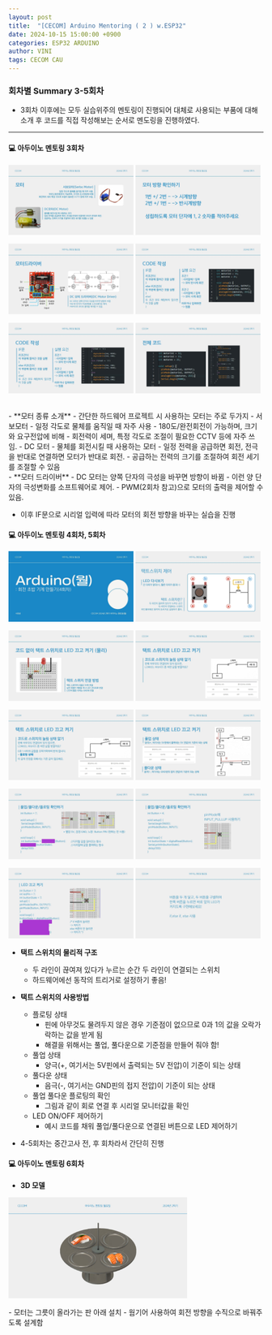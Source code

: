 ```yaml
---
layout: post
title:  "[CECOM] Arduino Mentoring ( 2 ) w.ESP32"
date: 2024-10-15 15:00:00 +0900
categories: ESP32 ARDUINO
author: VINI
tags: CECOM CAU
--- 
```


### 회차별 Summary 3-5회차
- 3회차 이후에는 모두 실습위주의 멘토링이 진행되어 대체로 사용되는 부품에 대해 소개 후 코드를 직접 작성해보는 순서로 멘도링을 진행하였다.
--- 
#### 💻 아두이노 멘토링 3회차
<p>
  <img src="/images/AM/AM19.jpg"  width="49%">
  <img src="/images/AM/AM20.jpg"  width="49%">
</p>
<p>
  <img src="/images/AM/AM21.jpg"  width="49%">
  <img src="/images/AM/AM22.jpg"  width="49%">
</p>
<p>
  <img src="/images/AM/AM23.jpg"  width="49%">
  <img src="/images/AM/AM24.jpg"  width="49%">
</p>

<br/> 
- **모터 종류 소개**
- 간단한 하드웨어 프로젝트 시 사용하는 모터는 주로 두가지
    - 서보모터
        - 일정 각도로 물체를 움직일 때 자주 사용
        - 180도/완전회전이 가능하며, 크기와 요구전압에 비해
        - 회전력이 세며, 특정 각도로 조절이 필요한 CCTV 등에 자주 쓰임.
    - DC 모터
        - 물체를 회전시킬 때 사용하는 모터
        - 일정 전력을 공급하면 회전, 전극을 반대로 연결하면 모터가 반대로 회전.
        - 공급하는 전력의 크기를 조절하여 회전 세기를 조절할 수 있음
<br/> 
- **모터 드라이버**
    - DC 모터는 양쪽 단자의 극성을 바꾸면 방향이 바뀜
    - 이런 양 단자의 극성변화를 소프트웨어로 제어.
    - PWM(2회차 참고)으로 모터의 출력을 제어할 수 있음.
<br/> 

- 이후 IF문으로 시리얼 입력에 따라 모터의 회전 방향을 바꾸는 실습을 진행

#### 💻 아두이노 멘토링 4회차, 5회차
<p>
  <img src="/images/AM/AM25.jpg"  width="49%">
  <img src="/images/AM/AM26.jpg"  width="49%">
</p>
<p>
  <img src="/images/AM/AM27.jpg"  width="49%">
  <img src="/images/AM/AM28.jpg"  width="49%">
</p>
<p>
  <img src="/images/AM/AM29.jpg"  width="49%">
  <img src="/images/AM/AM30.jpg"  width="49%">
</p>
<p>
  <img src="/images/AM/AM31.jpg"  width="49%">
  <img src="/images/AM/AM32.jpg"  width="49%">
</p>
<p>
  <img src="/images/AM/AM33.jpg"  width="49%">
  <img src="/images/AM/AM35.jpg"  width="49%">
</p>

- **택트 스위치의 물리적 구조**
    - 두 라인이 끊여져 있다가 누르는 순간 두 라인이 연결되는 스위치
    - 하드웨어에선 동작의 트리거로 설정하기 좋음!
    

- **택트 스위치의 사용방법**
    - 플로팅 상태
        - 핀에 아무것도 물려두지 않은 경우 기준점이 없으므로 0과 1의 값을 오락가락하는 값을 받게 됨
        - 해결을 위해서는 풀업, 풀다운으로 기준점을 만들어 줘야 함!
    - 풀업 상태
        - 양극(+, 여기서는 5V핀에서 출력되는 5V 전압)이 기준이 되는 상태
    - 풀다운 상태
        - 음극(-, 여기서는 GND핀의 접지 전압)이 기준이 되는 상태
    - 풀업 풀다운 플로팅의 확인
        - 그림과 같이 회로 연결 후 시리얼 모니터값을 확인
    - LED ON/OFF 제어하기
        - 예시 코드를 채워 풀업/풀다운으로 연결된 버튼으로 LED 제어하기

- 4-5회차는 중간고사 전, 후 회차라서 간단히 진행


#### 💻 아두이노 멘토링 6회차

- **3D 모델**
<p>
  <img src="/images/AM/AM49.jpg"  width="70%">
</p>
    - 모터는 그릇이 올라가는 판 아래 설치
    - 웜기어 사용하여 회전 방향을 수직으로 바꿔주도록 설계함
